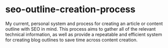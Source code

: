 # seo-outline-creation-process
My current, personal system and process for creating an article or content outline with SEO in mind. This process aims to gather all of the relevant technical information, as well as provide a repeatable and efficient system for creating blog outlines to save time across content creation. 
